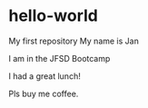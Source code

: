 # hello-world
My first repository
My name is Jan

I am in the JFSD Bootcamp

I had a great lunch!

Pls buy me coffee.